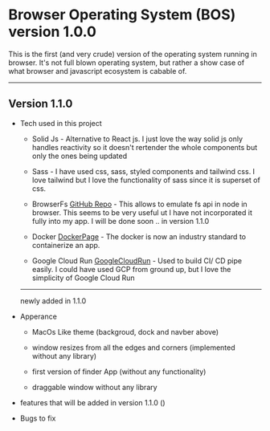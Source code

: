 # Browser Operating System (BOS) version 1.0.0

This is the first (and very crude) version of the operating system running in browser. It's not full blown operating system, but rather a show case of what browser and javascript ecosystem is cabable of.

---

## Version 1.1.0

- Tech used in this project

  - Solid Js - Alternative to React js. I just love the way solid js only handles reactivity so it doesn't rertender the whole components but only the ones being updated

  - Sass - I have used css, sass, styled components and tailwind css. I love tailwind but I love the functionality of sass since it is superset of css.

  - BrowserFs [GitHub Repo](https://github.com/jvilk/BrowserFS) - This allows to emulate fs api in node in browser. This seems to be very useful ut I have not incorporated it fully into my app. I will be done soon .. in version 1.1.0

  - Docker [DockerPage](https://www.docker.com/) - The docker is now an industry standard to containerize an app.

  - Google Cloud Run [GoogleCloudRun](https://cloud.google.com/run/?utm_source=google&utm_medium=cpc&utm_campaign=japac-AU-all-en-dr-bkws-all-pkws-trial-e-dr-1009882&utm_content=text-ad-none-none-DEV_c-CRE_602771386312-ADGP_Hybrid%20%7C%20BKWS%20-%20EXA%20%7C%20Txt%20~%20Compute%20~%20Cloud%20Run_cloud%20run-general%20-%20Products-44225-KWID_43700071610100400-kwd-678836618089&userloc_1030705-network_g&utm_term=KW_google%20cloud%20run&gclid=Cj0KCQjw8amWBhCYARIsADqZJoVVuxT5lj5q3Y_SG_mtYwxMbgLusms9bR9y1VyTornm11jShsjESCwaAp6aEALw_wcB&gclsrc=aw.ds) - Used to build CI/ CD pipe easily. I could have used GCP from ground up, but I love the simplicity of Google Cloud Run

  ***

  newly added in 1.1.0

- Apperance

  - MacOs Like theme (backgroud, dock and navber above)

  - window resizes from all the edges and corners (implemented without any library)

  - first version of finder App (without any functionality)

  - draggable window without any library

- features that will be added in version 1.1.0 ()

- Bugs to fix
